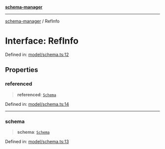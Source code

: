 [**schema-manager**](../README.md)

***

[schema-manager](../README.md) / RefInfo

# Interface: RefInfo

Defined in: [model/schema.ts:12](https://github.com/data7expressions/schema-manager/blob/bff57ca616457cd11ff12a858d17453072d5f663/src/lib/model/schema.ts#L12)

## Properties

### referenced

> **referenced**: [`Schema`](Schema.md)

Defined in: [model/schema.ts:14](https://github.com/data7expressions/schema-manager/blob/bff57ca616457cd11ff12a858d17453072d5f663/src/lib/model/schema.ts#L14)

***

### schema

> **schema**: [`Schema`](Schema.md)

Defined in: [model/schema.ts:13](https://github.com/data7expressions/schema-manager/blob/bff57ca616457cd11ff12a858d17453072d5f663/src/lib/model/schema.ts#L13)
